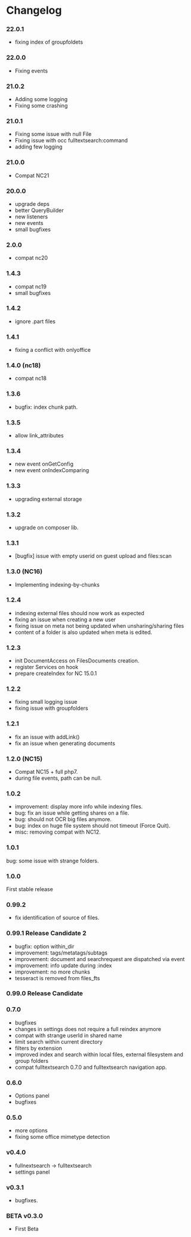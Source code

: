 # Changelog

### 22.0.1

- fixing index of groupfoldets


### 22.0.0

- Fixing events


### 21.0.2 

- Adding some logging
- Fixing some crashing


### 21.0.1

- Fixing some issue with null File
- Fixing issue with occ fulltextsearch:command
- adding few logging


### 21.0.0

- Compat NC21


### 20.0.0

- upgrade deps
- better QueryBuilder
- new listeners
- new events
- small bugfixes


### 2.0.0

- compat nc20


### 1.4.3

- compat nc19
- small bugfixes


### 1.4.2

- ignore .part files


### 1.4.1

- fixing a conflict with onlyoffice


### 1.4.0 (nc18)

- compat nc18


### 1.3.6

- bugfix: index chunk path. 


### 1.3.5

- allow link_attributes


### 1.3.4

- new event onGetConfig
- new event onIndexComparing


### 1.3.3

- upgrading external storage


### 1.3.2

- upgrade on composer lib.


### 1.3.1

- [bugfix] issue with empty userid on guest upload and files:scan


### 1.3.0 (NC16)

- Implementing indexing-by-chunks


### 1.2.4

- indexing external files should now work as expected
- fixing an issue when creating a new user
- fixing issue on meta not being updated when unsharing/sharing files
- content of a folder is also updated when meta is edited.

 
### 1.2.3

- init DocumentAccess on FilesDocuments creation.
- register Services on hook
- prepare createIndex for NC 15.0.1


### 1.2.2

- fixing small logging issue
- fixing issue with groupfolders


### 1.2.1

- fix an issue with addLink()
- fix an issue when generating documents


### 1.2.0 (NC15)

- Compat NC15 + full php7.
- during file events, path can be null.


### 1.0.2

- improvement: display more info while indexing files.
- bug: fix an issue while getting shares on a file.
- bug: should not OCR big files anymore.
- bug: index on huge file system should not timeout (Force Quit).
- misc: removing compat with NC12.


### 1.0.1

bug: some issue with strange folders.


### 1.0.0

First stable release


### 0.99.2 

- fix identification of source of files.


### 0.99.1 Release Candidate 2

- bugfix: option within_dir
- improvement: tags/metatags/subtags
- improvement: document and searchrequest are dispatched via event
- improvement: info update during :index
- improvement: no more chunks
- tesseract is removed from files_fts 


### 0.99.0 Release Candidate


### 0.7.0

- bugfixes
- changes in settings does not require a full reindex anymore
- compat with strange userId in shared name
- limit search within current directory
- filters by extension
- improved index and search within local files, external filesystem and group folders
- compat fulltextsearch 0.7.0 and fulltextsearch navigation app.



### 0.6.0

- Options panel
- bugfixes



### 0.5.0

- more options
- fixing some office mimetype detection



### v0.4.0

- fullnextsearch -> fulltextsearch
- settings panel


### v0.3.1

- bugfixes.



### BETA v0.3.0

- First Beta

